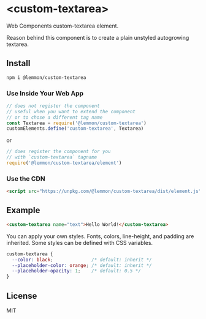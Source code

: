 # \<custom-textarea\>

Web Components custom-textarea element.

Reason behind this component is to create a plain unstyled autogrowing textarea.

## Install

```sh
npm i @lemmon/custom-textarea
```

### Use Inside Your Web App

```js
// does not register the component
// useful when you want to extend the component
// or to chose a different tag name
const Textarea = require('@lemmon/custom-textarea')
customElements.define('custom-textarea', Textarea)
```

or

```js
// does register the component for you
// with `custom-textarea` tagname
require('@lemmon/custom-textarea/element')
```

### Use the CDN

```html
<script src="https://unpkg.com/@lemmon/custom-textarea/dist/element.js"></script>
```

## Example

```html
<custom-textarea name="text">Hello World!</custom-textarea>
```

You can apply your own styles. Fonts, colors, line-height, and padding are inherited. Some styles can be defined with CSS variables.

```css
custom-textarea {
  --color: black;              /* default: inherit */
  --placeholder-color: orange; /* default: inherit */
  --placeholder-opacity: 1;    /* default: 0.5 */
}
```

## License

MIT
